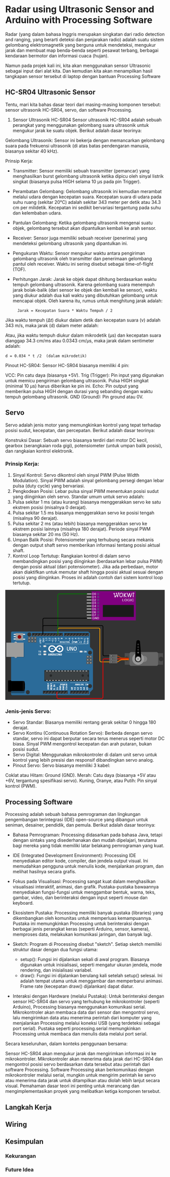 # Radar using Ultrasonic Sensor and Arduino with Processing Software


Radar (yang dalam bahasa Inggris merupakan singkatan dari radio detection and ranging, yang berarti deteksi dan penjarakan radio) adalah suatu sistem gelombang elektromagnetik yang berguna untuk mendeteksi, mengukur jarak dan membuat map benda-benda seperti pesawat terbang, berbagai kendaraan bermotor dan informasi cuaca (hujan).

Namun pada projek kali ini, kita akan menggunakan sensor Ultrasonic sebagai input dari alat kita. Dan kemudian kita akan menampilkan hasil tangkapan sensor tersebut di laptop dengan bantuan Processing Software

##  HC-SR04 Ultrasonic Sensor
Tentu, mari kita bahas dasar teori dari masing-masing komponen tersebut: sensor ultrasonik HC-SR04, servo, dan software Processing.

1. Sensor Ultrasonik HC-SR04
Sensor ultrasonik HC-SR04 adalah sebuah perangkat yang menggunakan gelombang suara ultrasonik untuk mengukur jarak ke suatu objek. Berikut adalah dasar teorinya:

Gelombang Ultrasonik: Sensor ini bekerja dengan memancarkan gelombang suara pada frekuensi ultrasonik (di atas batas pendengaran manusia, biasanya sekitar 40 kHz).

Prinsip Kerja:

- Transmitter: Sensor memiliki sebuah transmitter (pemancar) yang menghasilkan burst gelombang ultrasonik ketika dipicu oleh sinyal listrik singkat (biasanya pulsa HIGH selama 10 µs pada pin Trigger).
- Perambatan Gelombang: Gelombang ultrasonik ini kemudian merambat melalui udara dengan kecepatan suara. Kecepatan suara di udara pada suhu ruang (sekitar 20°C) adalah sekitar 343 meter per detik atau 34.3 cm per milidetik. Kecepatan ini sedikit bervariasi tergantung pada suhu dan kelembaban udara.
- Pantulan Gelombang: Ketika gelombang ultrasonik mengenai suatu objek, gelombang tersebut akan dipantulkan kembali ke arah sensor.
- Receiver: Sensor juga memiliki sebuah receiver (penerima) yang mendeteksi gelombang ultrasonik yang dipantulkan ini.
- Pengukuran Waktu: Sensor mengukur waktu antara pengiriman gelombang ultrasonik oleh transmitter dan penerimaan gelombang pantul oleh receiver. Waktu ini sering disebut sebagai time-of-flight (TOF).
- Perhitungan Jarak: Jarak ke objek dapat dihitung berdasarkan waktu tempuh gelombang ultrasonik. Karena gelombang suara menempuh jarak bolak-balik (dari sensor ke objek dan kembali ke sensor), waktu yang diukur adalah dua kali waktu yang dibutuhkan gelombang untuk mencapai objek. Oleh karena itu, rumus untuk menghitung jarak adalah:

		Jarak = Kecepatan Suara * Waktu Tempuh / 2


Jika waktu tempuh (Δt) diukur dalam detik dan kecepatan suara (v) adalah 343 m/s, maka jarak (d) dalam meter adalah:
 

Atau, jika waktu tempuh diukur dalam mikrodetik (μs) dan kecepatan suara dianggap 34.3 cm/ms atau 0.0343 cm/µs, maka jarak dalam sentimeter adalah:

	d = 0.034 * t /2  (dalam mikrodetik)
	

 

Pinout HC-SR04: Sensor HC-SR04 biasanya memiliki 4 pin:

VCC: Pin catu daya (biasanya +5V).
Trig (Trigger): Pin input yang digunakan untuk memicu pengiriman gelombang ultrasonik. Pulsa HIGH singkat (minimal 10 µs) harus diberikan ke pin ini.
Echo: Pin output yang memberikan pulsa HIGH dengan durasi yang sebanding dengan waktu tempuh gelombang ultrasonik.
GND (Ground): Pin ground atau 0V.

## Servo 
Servo adalah jenis motor yang memungkinkan kontrol yang tepat terhadap posisi sudut, kecepatan, dan percepatan. Berikut adalah dasar teorinya:

Konstruksi Dasar: Sebuah servo biasanya terdiri dari motor DC kecil, gearbox (serangkaian roda gigi), potensiometer (untuk umpan balik posisi), dan rangkaian kontrol elektronik.

### Prinsip Kerja:

1. Sinyal Kontrol: Servo dikontrol oleh sinyal PWM (Pulse Width Modulation). Sinyal PWM adalah sinyal gelombang persegi dengan lebar pulsa (duty cycle) yang bervariasi.
2. Pengkodean Posisi: Lebar pulsa sinyal PWM menentukan posisi sudut yang diinginkan oleh servo. Standar umum untuk servo adalah:
3. Pulsa sekitar 1 ms (atau kurang) biasanya menggerakkan servo ke satu ekstrem posisi (misalnya 0 derajat).
4. Pulsa sekitar 1.5 ms biasanya menggerakkan servo ke posisi tengah (misalnya 90 derajat).
5. Pulsa sekitar 2 ms (atau lebih) biasanya menggerakkan servo ke ekstrem posisi lainnya (misalnya 180 derajat). Periode sinyal PWM biasanya sekitar 20 ms (50 Hz).
6. Umpan Balik Posisi: Potensiometer yang terhubung secara mekanis dengan output shaft servo memberikan informasi tentang posisi aktual shaft.
7. Kontrol Loop Tertutup: Rangkaian kontrol di dalam servo membandingkan posisi yang diinginkan (berdasarkan lebar pulsa PWM) dengan posisi aktual (dari potensiometer). Jika ada perbedaan, motor akan diaktifkan untuk memutar shaft hingga posisi aktual sesuai dengan posisi yang diinginkan. Proses ini adalah contoh dari sistem kontrol loop tertutup.

![Rangkaian Servo](servo.png)
### Jenis-jenis Servo:

- Servo Standar: Biasanya memiliki rentang gerak sekitar 0 hingga 180 derajat.
- Servo Kontinu (Continuous Rotation Servo): Berbeda dengan servo standar, servo ini dapat berputar secara terus menerus seperti motor DC biasa. Sinyal PWM mengontrol kecepatan dan arah putaran, bukan posisi sudut.
- Servo Digital: Menggunakan mikrokontroler di dalam unit servo untuk kontrol yang lebih presisi dan responsif dibandingkan servo analog.
- Pinout Servo: Servo biasanya memiliki 3 kabel:

Coklat atau Hitam: Ground (GND).
Merah: Catu daya (biasanya +5V atau +6V, tergantung spesifikasi servo).
Kuning, Oranye, atau Putih: Pin sinyal kontrol (PWM).

## Processing Software

Processing adalah sebuah bahasa pemrograman dan lingkungan pengembangan terintegrasi (IDE) open-source yang dibangun untuk seniman, desainer, pendidik, dan pemula. Berikut adalah dasar teorinya:

- Bahasa Pemrograman: Processing didasarkan pada bahasa Java, tetapi dengan sintaks yang disederhanakan dan mudah dipelajari, terutama bagi mereka yang tidak memiliki latar belakang pemrograman yang kuat.

- IDE (Integrated Development Environment): Processing IDE menyediakan editor kode, compiler, dan jendela output visual. Ini memudahkan pengguna untuk menulis kode, menjalankan program, dan melihat hasilnya secara grafis.

- Fokus pada Visualisasi: Processing sangat kuat dalam menghasilkan visualisasi interaktif, animasi, dan grafik. Pustaka-pustaka bawaannya menyediakan fungsi-fungsi untuk menggambar bentuk, warna, teks, gambar, video, dan berinteraksi dengan input seperti mouse dan keyboard.

- Ekosistem Pustaka: Processing memiliki banyak pustaka (libraries) yang dikembangkan oleh komunitas untuk memperluas kemampuannya. Pustaka ini memungkinkan Processing untuk berinteraksi dengan berbagai jenis perangkat keras (seperti Arduino, sensor, kamera), memproses data, melakukan komunikasi jaringan, dan banyak lagi.

- Sketch: Program di Processing disebut "sketch". Setiap sketch memiliki struktur dasar dengan dua fungsi utama:

	- setup(): Fungsi ini dijalankan sekali di awal program. Biasanya digunakan untuk inisialisasi, seperti mengatur ukuran jendela, mode rendering, dan inisialisasi variabel.
	- draw(): Fungsi ini dijalankan berulang kali setelah setup() selesai. Ini adalah tempat utama untuk menggambar dan memperbarui animasi. Frame rate (kecepatan draw() dijalankan) dapat diatur.
- Interaksi dengan Hardware (melalui Pustaka): Untuk berinteraksi dengan sensor HC-SR04 dan servo yang terhubung ke mikrokontroler (seperti Arduino), Processing biasanya menggunakan komunikasi serial. Mikrokontroler akan membaca data dari sensor dan mengontrol servo, lalu mengirimkan data atau menerima perintah dari komputer yang menjalankan Processing melalui koneksi USB (yang terdeteksi sebagai port serial). Pustaka seperti processing.serial memungkinkan Processing untuk membaca dan menulis data melalui port serial.

Secara keseluruhan, dalam konteks penggunaan bersama:

Sensor HC-SR04 akan mengukur jarak dan mengirimkan informasi ini ke mikrokontroler.
Mikrokontroler akan menerima data jarak dari HC-SR04 dan mengontrol posisi servo berdasarkan data tersebut atau perintah dari software Processing.
Software Processing akan berkomunikasi dengan mikrokontroler melalui serial, mungkin untuk mengirim perintah ke servo atau menerima data jarak untuk ditampilkan atau diolah lebih lanjut secara visual.
Pemahaman dasar teori ini penting untuk merancang dan mengimplementasikan proyek yang melibatkan ketiga komponen tersebut.

## Langkah Kerja
## Wiring 
## Kesimpulan
### Kekurangan
### Future Idea